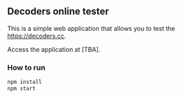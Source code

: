 ## Decoders online tester

This is a simple web application that allows you to test the https://decoders.cc.

Access the application at [TBA].

### How to run

```sh
npm install
npm start
```
